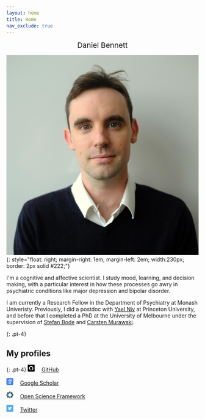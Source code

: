 ```yaml
---
layout: home
title: Home
nav_exclude: true
---
```


<div align="center" style="font-size:2vw">
  Daniel Bennett
</div>

![headshot](/assets/img/headshot.jpg){: style="float: right; margin-right: 1em; margin-left: 2em; width:230px; border: 2px solid #222;"}

I'm a cognitive and affective scientist. I study mood, learning, and decision making, with a particular interest in how these processes go awry in psychiatric conditions like major depression and bipolar disorder.

I am currently a Research Fellow in the Department of Psychiatry at Monash Univeristy. Previously, I did a postdoc with [Yael Niv](https://nivlab.princeton.edu/) at Princeton University, and before that I completed a PhD at the University of Melbourne under the supervision of [Stefan Bode](https://findanexpert.unimelb.edu.au/profile/287239-stefan-bode) and [Carsten Murawski](http://bmmlab.webfactional.com/team/carsten/).

{: .pt-4}
## My profiles

{: .pt-4}
<img src="/assets/img/github.png" width="18" height="18" style="margin-right: 1em;"/> [GitHub](https://github.com/danielbrianbennett/)

<img src="/assets/img/google-scholar.png" width="18" height="18" style="margin-right: 1em;"/> [Google Scholar](https://scholar.google.com/citations?user=r9OPOJEAAAAJ&hl=en)

<img src="/assets/img/osf.png" width="18" height="18" style="margin-right: 1em;"/> [Open Science Framework](https://osf.io/8jtxy/)

<img src="/assets/img/twitter.png" width="18" height="18" style="margin-right: 1em;"/> [Twitter](https://twitter.com/danielbbennett)
